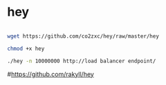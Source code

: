 # hey

```bash

wget https://github.com/co2zxc/hey/raw/master/hey

chmod +x hey

./hey -n 10000000 http://load balancer endpoint/

```
#https://github.com/rakyll/hey
